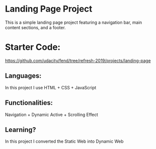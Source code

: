 
# Landing Page Project
This is a simple landing page project featuring a navigation bar, main content sections, and a footer.

# Starter Code:
https://github.com/udacity/fend/tree/refresh-2019/projects/landing-page

## Languages:
In this project I use HTML + CSS + JavaScript

## Functionalities:
Navigation + Dynamic Active + Scrolling Effect 

## Learning?
In this project I converted the Static Web into Dynamic Web
